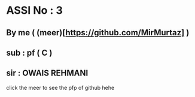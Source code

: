 # ASSI No : 3 
## By me ( (meer)[https://github.com/MirMurtaz] )
## sub : pf ( C ) 
## sir : OWAIS REHMANI 

click the meer to see the pfp of github hehe 
